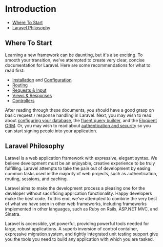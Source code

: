 # Introduction

* [Where To Start](introduction.md#where-to-start)
* [Laravel Philosophy](introduction.md#laravel-philosophy)

## Where To Start

Learning a new framework can be daunting, but it's also exciting. To smooth your transition, we've attempted to create very clear, concise documentation for Laravel. Here are some recommendations for what to read first:

* [Installation](https://github.com/bryantyan/laravel4.2docs/tree/f12ffb53f9f16c3968c58e9dd508247dc98deb70/docs/installation/README.md) and [Configuration](https://github.com/bryantyan/laravel4.2docs/tree/f12ffb53f9f16c3968c58e9dd508247dc98deb70/docs/configuration/README.md)
* [Routing](https://github.com/bryantyan/laravel4.2docs/tree/f12ffb53f9f16c3968c58e9dd508247dc98deb70/docs/routing/README.md)
* [Requests & Input](https://github.com/bryantyan/laravel4.2docs/tree/f12ffb53f9f16c3968c58e9dd508247dc98deb70/docs/requests/README.md)
* [Views & Responses](https://github.com/bryantyan/laravel4.2docs/tree/f12ffb53f9f16c3968c58e9dd508247dc98deb70/docs/responses/README.md)
* [Controllers](https://github.com/bryantyan/laravel4.2docs/tree/f12ffb53f9f16c3968c58e9dd508247dc98deb70/docs/controllers/README.md)

After reading through these documents, you should have a good grasp on basic request / response handling in Laravel. Next, you may wish to read about [configuring your database](https://github.com/bryantyan/laravel4.2docs/tree/f12ffb53f9f16c3968c58e9dd508247dc98deb70/docs/database/README.md), the [fluent query builder](https://github.com/bryantyan/laravel4.2docs/tree/f12ffb53f9f16c3968c58e9dd508247dc98deb70/docs/queries/README.md), and the [Eloquent ORM](https://github.com/bryantyan/laravel4.2docs/tree/f12ffb53f9f16c3968c58e9dd508247dc98deb70/docs/eloquent/README.md). Or, you may wish to read about [authentication and security](https://github.com/bryantyan/laravel4.2docs/tree/f12ffb53f9f16c3968c58e9dd508247dc98deb70/docs/security/README.md) so you can start signing people into your application.

## Laravel Philosophy

Laravel is a web application framework with expressive, elegant syntax. We believe development must be an enjoyable, creative experience to be truly fulfilling. Laravel attempts to take the pain out of development by easing common tasks used in the majority of web projects, such as authentication, routing, sessions, and caching.

Laravel aims to make the development process a pleasing one for the developer without sacrificing application functionality. Happy developers make the best code. To this end, we've attempted to combine the very best of what we have seen in other web frameworks, including frameworks implemented in other languages, such as Ruby on Rails, ASP.NET MVC, and Sinatra.

Laravel is accessible, yet powerful, providing powerful tools needed for large, robust applications. A superb inversion of control container, expressive migration system, and tightly integrated unit testing support give you the tools you need to build any application with which you are tasked.

